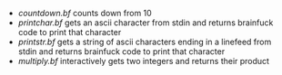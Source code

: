 - *countdown.bf* counts down from 10
- *printchar.bf* gets an ascii character from stdin and returns brainfuck code to print that character
- *printstr.bf* gets a string of ascii characters ending in a linefeed from stdin and returns brainfuck code to print that character
- *multiply.bf* interactively gets two integers and returns their product